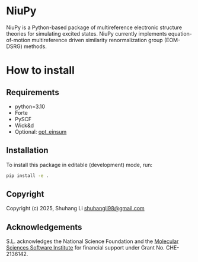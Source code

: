 # NiuPy
NiuPy is a Python-based package of multireference electronic structure theories for simulating excited states. NiuPy currently implements equation-of-motion multireference driven similarity renormalization group (EOM-DSRG) methods.

# How to install
## Requirements
- python=3.10
- Forte
- PySCF
- Wick&d
- Optional: [opt_einsum](https://optimized-einsum.readthedocs.io/en/stable/)

## Installation
To install this package in editable (development) mode, run:
```bash
pip install -e .
```

## Copyright

Copyright (c) 2025, Shuhang Li <shuhangli98@gmail.com>

## Acknowledgements

S.L. acknowledges the National Science Foundation and the 
[Molecular Sciences Software Institute](https://molssi.org/) for financial support under Grant No. CHE-2136142.
